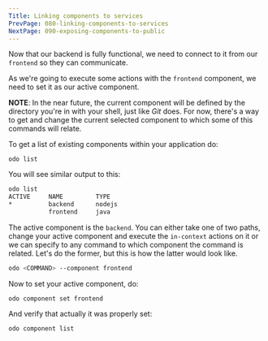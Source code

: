 ```yaml
---
Title: Linking components to services
PrevPage: 080-linking-components-to-services
NextPage: 090-exposing-components-to-public
---
```


Now that our backend is fully functional, we need to connect to it from our `frontend` so they can communicate.

As we're going to execute some actions with the `frontend` component, we need to set it as our active component.

__NOTE__: In the near future, the current component will be defined by the directory you're in with your shell, just like *Git* does. For now, there's a way to get and change the current selected component to which some of this commands will relate.

To get a list of existing components within your application do:

```execute-1
odo list
```

You will see similar output to this:

```bash
odo list
ACTIVE     NAME         TYPE
*          backend      nodejs
           frontend     java
```

The active component is the `backend`. You can either take one of two paths, change your active component and execute the `in-context` actions on it or we can specify to any command to which component the command is related. Let's do the former, but this is how the latter would look like.

```bash
odo <COMMAND> --component frontend
```

Now to set your active component, do:

```execute-1
odo component set frontend
```

And verify that actually it was properly set:

```execute-1
odo component list
```